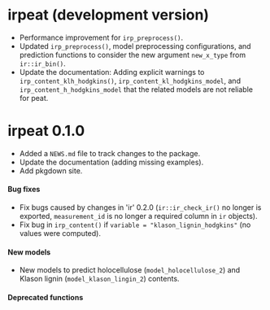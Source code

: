 # irpeat (development version)

* Performance improvement for `irp_preprocess()`.
* Updated `irp_preprocess()`, model preprocessing configurations, and prediction functions to consider the new argument `new_x_type` from `ir::ir_bin()`.
* Update the documentation: Adding explicit warnings to `irp_content_klh_hodgkins()`, `irp_content_kl_hodgkins_model`, and `irp_content_h_hodgkins_model` that the related models are not reliable for peat.

# irpeat 0.1.0

* Added a `NEWS.md` file to track changes to the package.
* Update the documentation (adding missing examples).
* Add pkgdown site.

#### Bug fixes

* Fix bugs caused by changes in 'ir' 0.2.0 (`ir::ir_check_ir()` no longer is exported, `measurement_id` is no longer a required column in `ir` objects).
* Fix bug in `irp_content()` if `variable = "klason_lignin_hodgkins"` (no values were computed).

#### New models

* New models to predict holocellulose (`model_holocellulose_2`) and Klason lignin (`model_klason_lingin_2`) contents.

#### Deprecated functions
